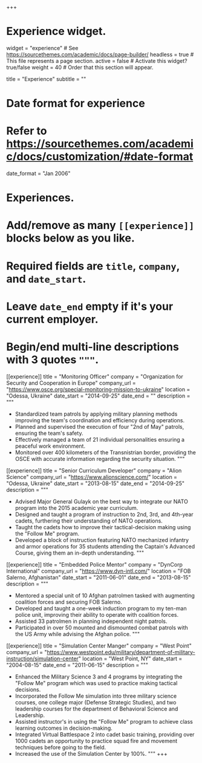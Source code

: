 +++
# Experience widget.
widget = "experience"  # See https://sourcethemes.com/academic/docs/page-builder/
headless = true  # This file represents a page section.
active = false  # Activate this widget? true/false
weight = 40  # Order that this section will appear.

title = "Experience"
subtitle = ""

# Date format for experience
#   Refer to https://sourcethemes.com/academic/docs/customization/#date-format
date_format = "Jan 2006"

# Experiences.
#   Add/remove as many `[[experience]]` blocks below as you like.
#   Required fields are `title`, `company`, and `date_start`.
#   Leave `date_end` empty if it's your current employer.
#   Begin/end multi-line descriptions with 3 quotes `"""`.
[[experience]]
title = "Monitoring Officer"
company = "Organization for Security and Cooperation in Europe"
company_url = "https://www.osce.org/special-monitoring-mission-to-ukraine"
location = "Odessa, Ukraine"
date_start = "2014-09-25"
date_end = ""
description = """  
- Standardized team patrols by applying military planning methods improving the team's coordination and efficiency during operations.
- Planned and supervised the execution of four "2nd of May" patrols, ensuring the team's safety.
- Effectively managed a team of 21 individual personalities ensuring a peaceful work environment.
- Monitored over 400 kilometers of the Transnistrian border, providing the OSCE with accurate information regarding the security situation. """

[[experience]]
title = "Senior Curriculum Developer"
company = "Alion Science"
company_url = "https://www.alionscience.com/"
location = "Odessa, Ukraine"
date_start = "2013-08-15"
date_end = "2014-09-25"
description = """  
- Advised Major General Gulayk on the best way to integrate our NATO program into the 2015 academic year curriculum.
- Designed and taught a program of instruction to 2nd, 3rd, and 4th-year cadets, furthering their understanding of NATO operations.
- Taught the cadets how to improve their tactical-decision making using the "Follow Me" program.
- Developed a block of instruction featuring NATO mechanized infantry and armor operations for 35 students attending the Captain's Advanced Course, giving them an in-depth understanding.  """

[[experience]]
title = "Embedded Police Mentor"
company = "DynCorp International"
company_url = "https://www.dyn-intl.com/"
location = "FOB Salerno, Afghanistan"
date_start = "2011-06-01"
date_end = "2013-08-15"
description = """  
- Mentored a special unit of 10 Afghan patrolmen tasked with augmenting coalition forces and securing FOB Salerno.
- Developed and taught a one-week induction program to my ten-man police unit, improving their ability to operate with coalition forces.
- Assisted 33 patrolmen in planning independent night patrols.
- Participated in over 50 mounted and dismounted combat  patrols with the US Army while advising the Afghan police. """

[[experience]]
title = "Simulation Center Manger"
company = "West Point"
company_url = "https://www.westpoint.edu/military/department-of-military-instruction/simulation-center"
location = "West Point, NY"
date_start = "2004-08-15"
date_end = "2011-06-15"
description = """  
- Enhanced the Military Science 3 and 4 programs by integrating the "Follow Me" program which was used to practice making tactical decisions.
- Incorporated the Follow Me simulation into three military science courses, one college major (Defense Strategic Studies), and two leadership courses for the department of Behavioral Science and Leadership.
- Assisted instructor's in using the "Follow Me" program to achieve class learning outcomes in decision-making.
- Integrated Virtual Battlespace 2 into cadet basic training, providing over 1000 cadets an opportunity to practice squad fire and movement techniques before going to the field.  
- Increased the use of the Simulation Center by 100%. """
+++